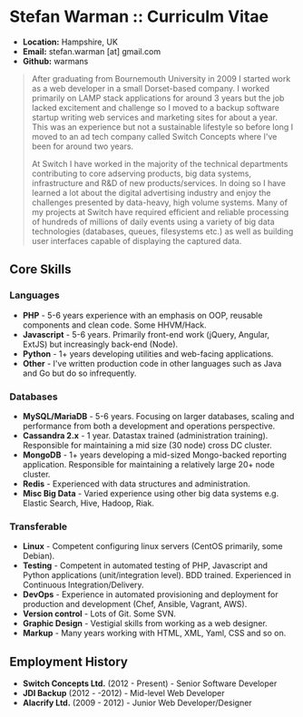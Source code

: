 Stefan Warman :: Curriculm Vitae
=============

* **Location:** Hampshire, UK
* **Email:** stefan.warman [at] gmail.com
* **Github:** warmans

> After graduating from Bournemouth University in 2009 I started work as a web developer in a small
> Dorset-based company. I worked primarily on LAMP stack applications for around 3 years but the job 
> lacked excitement and challenge so I moved to a backup software startup writing web services and marketing sites 
> for about a year. This was an experience but not a sustainable lifestyle so before long I moved to an ad tech
> company called Switch Concepts where I've been for around two years.
>
> At Switch I have worked in the majority of the technical departments contributing to core adserving products,
> big data systems, infrastructure and R&D of new products/services. In doing so I have learned a lot about 
> the digital advertising industry and enjoy the challenges presented by data-heavy, high volume systems. 
> Many of my projects at Switch have required efficient and reliable processing of hundreds of millions of daily
> events using a variety of big data technologies (databases, queues, filesystems etc.) as well as building user
> interfaces capable of displaying the captured data.

Core Skills
------------

### Languages

* **PHP** - 5-6 years experience with an emphasis on OOP, reusable components and clean code. Some HHVM/Hack.
* **Javascript** - 5-6 years. Primarily front-end work (jQuery, Angular, ExtJS) but increasingly back-end (Node).
* **Python** - 1+ years developing utilities and web-facing applications.
* **Other** - I've written production code in other languages such as Java and Go but do so infrequently.

### Databases

* **MySQL/MariaDB** - 5-6 years. Focusing on larger databases, scaling and performance from both a development and operations perspective.
* **Cassandra 2.x** - 1 year. Datastax trained (administration training). Responsible for maintaining a mid size (30 node) cross DC cluster.
* **MongoDB** - 1+ years developing a mid-sized Mongo-backed reporting application. Responsible for maintaining a relatively large 20+ node cluster.
* **Redis** - Experienced with data structures and administration.
* **Misc Big Data** - Varied experience using other big data systems e.g. Elastic Search, Hive, Hadoop, Riak.

### Transferable

* **Linux** - Competent configuring linux servers (CentOS primarily, some Debian).
* **Testing** - Competent in automated testing of PHP, Javascript and Python applications (unit/integration level). BDD trained. Experienced in Continuous Integration/Delivery.
* **DevOps** - Experience in automated provisioning and deployment for production and development (Chef, Ansible, Vagrant, AWS).
* **Version control** - Lots of Git. Some SVN.
* **Graphic Design** - Vestigial skills from working as a web designer.
* **Markup** - Many years working with HTML, XML, Yaml, CSS and so on.

Employment History
------------------
* **Switch Concepts Ltd.** (2012 - Present) - Senior Software Developer
* **JDI Backup** (2012 - -2012) - Mid-level Web Developer
* **Alacrify Ltd.** (2009 - 2012)  - Junior Web Developer/Designer
